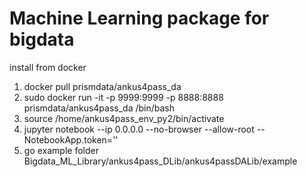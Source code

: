 # Machine Learning package for bigdata
install from docker
1) docker pull prismdata/ankus4pass_da
2) sudo docker run -it -p 9999:9999 -p 8888:8888 prismdata/ankus4pass_da  /bin/bash
3) source /home/ankus4pass_env_py2/bin/activate
4) jupyter notebook --ip 0.0.0.0 --no-browser --allow-root --NotebookApp.token=''
5) go example folder
   Bigdata_ML_Library/ankus4pass_DLib/ankus4passDALib/example
